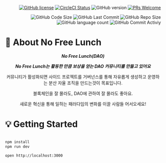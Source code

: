 <div align="right">
  
[![GitHub license](https://img.shields.io/badge/license-MIT-blue.svg)](https://github.com/codestates/BEB_02_pirea/blob/main/LICENSE) [![CircleCI Status](https://circleci.com/gh/codestates/BEB_02_pirea.svg?style=shield&circle-token=d959a6dd5a01fb71788b38d2d799df221a59bd5c)](https://github.com/codestates/BEB_02_pirea) 
![GitHub version](https://img.shields.io/badge/version-0.0.1-critical.svg)
[![PRs Welcome](https://img.shields.io/badge/PRs-welcome-brightgreen.svg?style=flat-square)](https://makeapullrequest.com)
  <div></div>
  
![GitHub Code Size](https://img.shields.io/github/languages/code-size/codestates/BEB_02_pirea)
![GitHub Last Commit](https://img.shields.io/github/last-commit/codestates/BEB_02_pirea)
![GitHub Repo Size](https://img.shields.io/github/repo-size/codestates/BEB_02_pirea)
![GitHub language count](https://img.shields.io/github/languages/count/codestates/BEB_02_pirea)
![GitHub Commit Activiy](https://img.shields.io/github/commit-activity/y/codestates/BEB_02_pirea )


</div>

# 🍚 About No Free Lunch

<div align="center">

 
***No Free Lunch(DAO)***             
  
<div></div>
    
***No Free Lunch는 활동한 만큼 보상을 얻는 DAO 커뮤니티를 만들고 있어요***

커뮤니티가 활성화되면 사이드 프로젝트를 거버넌스를 통해 자유롭게 생성하고 운영하는 분산 자율 조직을 만드는것이 목표입니다.

블록체인을 잘 몰라도, DAO에 관하여 잘 몰라도 좋아요.

새로운 혁신을 통해 일하는 패러다임의 변화를 이끌 사람들 어서오세요!
  

</div>



# :bulb: Getting Started



```bash

npm install
npm run dev

open http://localhost:3000

```



  


